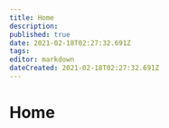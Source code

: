```yaml
---
title: Home
description: 
published: true
date: 2021-02-18T02:27:32.691Z
tags: 
editor: markdown
dateCreated: 2021-02-18T02:27:32.691Z
---
```


# Home
